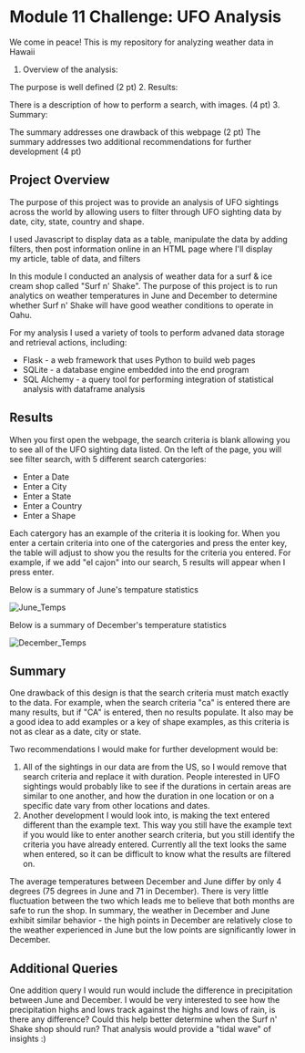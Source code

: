 # Module 11 Challenge: UFO Analysis
We come in peace! This is my repository for analyzing weather data in Hawaii


1. Overview of the analysis:

The purpose is well defined (2 pt)
2. Results:

There is a description of how to perform a search, with images. (4 pt)
3. Summary:

The summary addresses one drawback of this webpage (2 pt)
The summary addresses two additional recommendations for further development (4 pt)



## Project Overview
The purpose of this project was to provide an analysis of UFO sightings across the world by allowing users to filter through UFO sighting data by date, city, state, country and shape.

I used Javascript to display data as a table, manipulate the data by adding filters, then post information online in an HTML page where I'll display my article, table of data, and filters 



In this module I conducted an analysis of weather data for a surf & ice cream shop called "Surf n' Shake". The purpose of this project is to run analytics on weather temperatures in June and December to determine whether Surf n' Shake will have good weather conditions to operate in Oahu.

For my analysis I used a variety of tools to perform advaned data storage and retrieval actions, including: 

 - Flask - a web framework that uses Python to build web pages 
 - SQLite -  a database engine embedded into the end program 
 - SQL Alchemy - a query tool for performing integration of statistical analysis with dataframe analysis


## Results
When you first open the webpage, the search criteria is blank allowing you to see all of the UFO sighting data listed. On the left of the page, you will see filter search, with 5 different search catergories:
- Enter a Date
- Enter a City
- Enter a State
- Enter a Country
- Enter a Shape

Each catergory has an example of the criteria it is looking for. When you enter a certain criteria into one of the catergories and press the enter key, the table will adjust to show you the results for the criteria you entered. For example, if we add "el cajon" into our search, 5 results will appear when I press enter. 





Below is a summary of June's tempature statistics

![June_Temps](https://user-images.githubusercontent.com/75700317/118911505-4723ed80-b8f4-11eb-9ecd-077062801702.png)

Below is a summary of December's temperature statistics

![December_Temps](https://user-images.githubusercontent.com/75700317/118911439-2fe50000-b8f4-11eb-87cc-75478ceeac53.png)




## Summary
One drawback of this design is that the search criteria must match exactly to the data. For example, when the search criteria "ca" is entered there are many results, but if "CA" is entered, then no results populate. It also may be a good idea to add examples or a key of shape examples, as this criteria is not as clear as a date, city or state. 

Two recommendations I would make for further development would be:
1) All of the sightings in our data are from the US, so I would remove that search criteria and replace it with duration. People interested in UFO sightings would probably like to see if the durations in certain areas are similar to one another, and how the duration in one location or on a specific date vary from other locations and dates. 
2) Another development I would look into, is making the text entered different than the example text. This way you still have the example text if you would like to enter another search criteria, but you still identify the criteria you have already entered. Currently all the text looks the same when entered, so it can be difficult to know what the results are filtered on.



The average temperatures between December and June differ by only 4 degrees (75 degrees in June and 71 in December). There is very little fluctuation between the two which leads me to believe that both months are safe to run the shop. In summary, the weather in December and June exhibit similar behavior - the high points in December are relatively close to the weather experienced in June but the low points are significantly lower in December. 

## Additional Queries 
One addition query I would run would include the difference in precipitation between June and December. I would be very interested to see how the precipitation highs and lows track against the highs and lows of rain, is there any difference? Could this help better determine when the Surf n' Shake shop should run? That analysis would provide a "tidal wave" of insights :)

